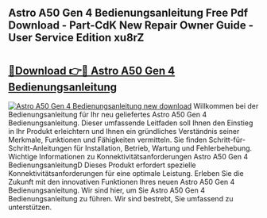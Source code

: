 ## Astro A50 Gen 4 Bedienungsanleitung Free Pdf Download - Part-CdK New Repair Owner Guide - User Service Edition xu8rZ

# <h2><a href="http://df46x6w.blite.top/?on=Astro+A50+Gen+4+Bedienungsanleitung">🔗Download 👉🔴 Astro A50 Gen 4 Bedienungsanleitung</a></h2>

[![Astro A50 Gen 4 Bedienungsanleitung new download](https://i.imgur.com/lujVjoI.png)](http://df46x6w.blite.top/?on=Astro+A50+Gen+4+Bedienungsanleitung)
Willkommen bei der Bedienungsanleitung für Ihr neu geliefertes Astro A50 Gen 4 Bedienungsanleitung. Dieser umfassende Leitfaden soll Ihnen den Einstieg in Ihr Produkt erleichtern und Ihnen ein gründliches Verständnis seiner Merkmale, Funktionen und Fähigkeiten vermitteln. Sie finden Schritt-für-Schritt-Anleitungen für Installation, Betrieb, Wartung und Fehlerbehebung. Wichtige Informationen zu Konnektivitätsanforderungen Astro A50 Gen 4 BedienungsanleitungD Dieses Produkt erfordert spezielle Konnektivitätsanforderungen für eine optimale Leistung. Erleben Sie die Zukunft mit den innovativen Funktionen Ihres neuen Astro A50 Gen 4 Bedienungsanleitung. Wir sind hier, um Sie Astro A50 Gen 4 Bedienungsanleitung zu führen. Wir sind bestrebt, Sie umfassend zu unterstützen.
